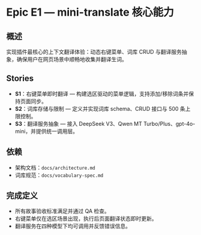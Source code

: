 # Epic E1 — mini-translate 核心能力

## 概述
实现插件最核心的上下文翻译体验：动态右键菜单、词库 CRUD 与翻译服务抽象，确保用户在网页场景中顺畅地收集并翻译生词。

## Stories
- **S1**：右键菜单即时翻译 — 构建选区驱动的菜单逻辑，支持添加/移除词条并保持页面同步。
- **S2**：词库存储与限制 — 定义并实现词库 schema、CRUD 接口与 500 条上限控制。
- **S3**：翻译服务抽象 — 接入 DeepSeek V3、Qwen MT Turbo/Plus、gpt-4o-mini，并提供统一调用层。

## 依赖
- 架构文档：`docs/architecture.md`
- 词库规范：`docs/vocabulary-spec.md`

## 完成定义
- 所有故事验收标准满足并通过 QA 检查。
- 右键菜单仅在选区场景出现，执行后页面翻译状态即时更新。
- 翻译服务在四种模型下均可调用并反馈错误信息。
